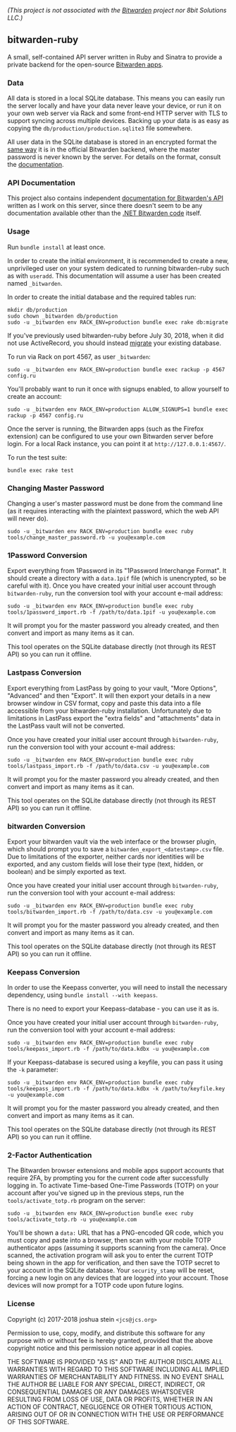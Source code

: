 *(This project is not associated with the
[Bitwarden](https://bitwarden.com/)
project nor 8bit Solutions LLC.)*

## bitwarden-ruby

A small, self-contained API server written in Ruby and Sinatra to provide a
private backend for the open-source
[Bitwarden apps](https://github.com/bitwarden).

### Data

All data is stored in a local SQLite database.
This means you can easily run the server locally and have your data never
leave your device, or run it on your own web server via Rack and some front-end
HTTP server with TLS to support syncing across multiple devices.
Backing up your data is as easy as copying the `db/production/production.sqlite3`
file somewhere.

All user data in the SQLite database is stored in an encrypted format the
[same way](https://help.bitwarden.com/crypto.html)
it is in the official Bitwarden backend, where the master password is never
known by the server.
For details on the format, consult the
[documentation](https://github.com/jcs/bitwarden-ruby/blob/master/API.md).

### API Documentation

This project also contains independent
[documentation for Bitwarden's API](https://github.com/jcs/bitwarden-ruby/blob/master/API.md)
written as I work on this server, since there doesn't seem to be any
documentation available other than the
[.NET Bitwarden code](https://github.com/bitwarden/core)
itself.

### Usage

Run `bundle install` at least once.

In order to create the initial environment, it is recommended to create a new,
unprivileged user on your system dedicated to running bitwarden-ruby such as
with `useradd`.
This documentation will assume a user has been created named `_bitwarden`.

In order to create the initial database and the required tables run:

	mkdir db/production
	sudo chown _bitwarden db/production
	sudo -u _bitwarden env RACK_ENV=production bundle exec rake db:migrate

If you've previously used bitwarden-ruby before July 30, 2018, when it did not
use ActiveRecord, you should instead
[migrate](AR-MIGRATE.md)
your existing database.

To run via Rack on port 4567, as user `_bitwarden`:

	sudo -u _bitwarden env RACK_ENV=production bundle exec rackup -p 4567 config.ru

You'll probably want to run it once with signups enabled, to allow yourself
to create an account:

	sudo -u _bitwarden env RACK_ENV=production ALLOW_SIGNUPS=1 bundle exec rackup -p 4567 config.ru

Once the server is running, the Bitwarden apps (such as the Firefox extension)
can be configured to use your own Bitwarden server before login.
For a local Rack instance, you can point it at `http://127.0.0.1:4567/`.

To run the test suite:

	bundle exec rake test

### Changing Master Password

Changing a user's master password must be done from the command line (as it
requires interacting with the plaintext password, which the web API will never
do).

	sudo -u _bitwarden env RACK_ENV=production bundle exec ruby tools/change_master_password.rb -u you@example.com

### 1Password Conversion

Export everything from 1Password in its "1Password Interchange Format".
It should create a directory with a `data.1pif` file (which is unencrypted, so
be careful with it).
Once you have created your initial user account through `bitwarden-ruby`, run
the conversion tool with your account e-mail address:

	sudo -u _bitwarden env RACK_ENV=production bundle exec ruby tools/1password_import.rb -f /path/to/data.1pif -u you@example.com

It will prompt you for the master password you already created, and then
convert and import as many items as it can.

This tool operates on the SQLite database directly (not through its REST API)
so you can run it offline.

### Lastpass Conversion

Export everything from LastPass by going to your vault, "More Options",
"Advanced" and then "Export". It will then export your details in a new browser
window in CSV format, copy and paste this data into a file accessible from your
bitwarden-ruby installation. Unfortunately due to limitations in LastPass
export the "extra fields" and "attachments" data in the LastPass vault will not
be converted.

Once you have created your initial user account through `bitwarden-ruby`, run
the conversion tool with your account e-mail address:

	sudo -u _bitwarden env RACK_ENV=production bundle exec ruby tools/lastpass_import.rb -f /path/to/data.csv -u you@example.com

It will prompt you for the master password you already created, and then
convert and import as many items as it can.

This tool operates on the SQLite database directly (not through its REST API)
so you can run it offline.

### bitwarden Conversion

Export your bitwarden vault via the web interface or the browser plugin, which
should prompt you to save a `bitwarden_export_<datestamp>.csv` file. Due to
limitations of the exporter, neither cards nor identities will be exported,
and any custom fields will lose their type (text, hidden, or boolean) and be
simply exported as text.

Once you have created your initial user account through `bitwarden-ruby`, run
the conversion tool with your account e-mail address:

	sudo -u _bitwarden env RACK_ENV=production bundle exec ruby tools/bitwarden_import.rb -f /path/to/data.csv -u you@example.com

It will prompt you for the master password you already created, and then
convert and import as many items as it can.

This tool operates on the SQLite database directly (not through its REST API)
so you can run it offline.

### Keepass Conversion

In order to use the Keepass converter, you will need to install the necessary
dependency, using `bundle install --with keepass`.

There is no need to export your Keepass-database - you can use it as is.

Once you have created your initial user account through `bitwarden-ruby`, run
the conversion tool with your account e-mail address:

	sudo -u _bitwarden env RACK_ENV=production bundle exec ruby tools/keepass_import.rb -f /path/to/data.kdbx -u you@example.com

If your Keepass-database is secured using a keyfile, you can pass it using the `-k` parameter:

	sudo -u _bitwarden env RACK_ENV=production bundle exec ruby tools/keepass_import.rb -f /path/to/data.kdbx -k /path/to/keyfile.key -u you@example.com

It will prompt you for the master password you already created, and then
convert and import as many items as it can.

This tool operates on the SQLite database directly (not through its REST API)
so you can run it offline.

### 2-Factor Authentication

The Bitwarden browser extensions and mobile apps support accounts that require
2FA, by prompting you for the current code after successfully logging in.
To activate Time-based One-Time Passwords (TOTP) on your account after you've
signed up in the previous steps, run the `tools/activate_totp.rb` program on
the server:

	sudo -u _bitwarden env RACK_ENV=production bundle exec ruby tools/activate_totp.rb -u you@example.com

You'll be shown a `data:` URL that has a PNG-encoded QR code, which you must
copy and paste into a browser, then scan with your mobile TOTP authenticator
apps (assuming it supports scanning from the camera).
Once scanned, the activation program will ask you to enter the current TOTP
being shown in the app for verification, and then save the TOTP secret to your
account in the SQLite database.
Your `security_stamp` will be reset, forcing a new login on any devices that
are logged into your account.
Those devices will now prompt for a TOTP code upon future logins.

### License

Copyright (c) 2017-2018 joshua stein `<jcs@jcs.org>`

Permission to use, copy, modify, and distribute this software for any
purpose with or without fee is hereby granted, provided that the above
copyright notice and this permission notice appear in all copies.

THE SOFTWARE IS PROVIDED "AS IS" AND THE AUTHOR DISCLAIMS ALL WARRANTIES
WITH REGARD TO THIS SOFTWARE INCLUDING ALL IMPLIED WARRANTIES OF
MERCHANTABILITY AND FITNESS. IN NO EVENT SHALL THE AUTHOR BE LIABLE FOR
ANY SPECIAL, DIRECT, INDIRECT, OR CONSEQUENTIAL DAMAGES OR ANY DAMAGES
WHATSOEVER RESULTING FROM LOSS OF USE, DATA OR PROFITS, WHETHER IN AN
ACTION OF CONTRACT, NEGLIGENCE OR OTHER TORTIOUS ACTION, ARISING OUT OF
OR IN CONNECTION WITH THE USE OR PERFORMANCE OF THIS SOFTWARE.
